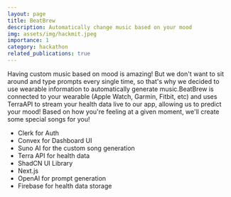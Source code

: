 ```yaml
---
layout: page
title: BeatBrew
description: Automatically change music based on your mood
img: assets/img/hackmit.jpeg
importance: 1
category: hackathon 
related_publications: true
---
```



Having custom music based on mood is amazing! But we don't want to sit around and type prompts every single time, so that's why we decided to use wearable information to automatically generate music.BeatBrew is connected to your wearable (Apple Watch, Garmin, Fitbit, etc) and uses TerraAPI to stream your health data live to our app, allowing us to predict your mood! Based on how you're feeling at a given moment, we'll create some special songs for you!

- Clerk for Auth 
- Convex for Dashboard UI 
- Suno AI for the custom song generation 
- Terra API for health data 
- ShadCN UI Library 
- Next.js 
- OpenAI for prompt generation 
- Firebase for health data storage